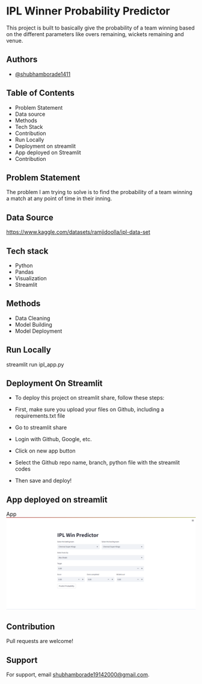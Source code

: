 # IPL Winner Probability Predictor
This project is built to basically give the probability of a team 
winning based on the different parameters like overs remaining, 
wickets remaining and venue.
## Authors

- [@shubhamborade1411](https://www.github.com/octokatherine)


## Table of Contents
- Problem Statement
- Data source
- Methods
- Tech Stack
- Contribution
- Run Locally
- Deployment on streamlit
- App deployed on Streamlit
- Contribution





## Problem Statement
The problem I am trying to solve is to find the probability
 of a team winning a match at any point of time in their inning.
## Data Source
https://www.kaggle.com/datasets/ramjidoolla/ipl-data-set
## Tech stack
- Python 
- Pandas 
- Visualization
- Streamlit
## Methods
- Data Cleaning
- Model Building
- Model Deployment

## Run Locally

streamlit run ipl_app.py
## Deployment On Streamlit

- To deploy this project on streamlit share, follow these steps:

- First, make sure you upload your files on Github, including a requirements.txt file
- Go to streamlit share
- Login with Github, Google, etc.
- Click on new app button
- Select the Github repo name, branch, python file with the streamlit codes
- Then save and deploy!
## App deployed on streamlit

App ![](https://github.com/shubhamborade1411/IPL-Winner-Predictor/blob/main/Screenshot%20(855).png)
## Contribution
Pull requests are welcome!
## Support

For support, email shubhamborade19142000@gmail.com.


